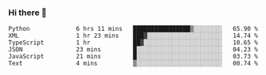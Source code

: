 ### Hi there 👋

<!--START_SECTION:waka-->

```text
Python             6 hrs 11 mins   ████████████████▒░░░░░░░░   65.90 %
XML                1 hr 23 mins    ███▓░░░░░░░░░░░░░░░░░░░░░   14.74 %
TypeScript         1 hr            ██▓░░░░░░░░░░░░░░░░░░░░░░   10.65 %
JSON               23 mins         █░░░░░░░░░░░░░░░░░░░░░░░░   04.23 %
JavaScript         21 mins         █░░░░░░░░░░░░░░░░░░░░░░░░   03.73 %
Text               4 mins          ▒░░░░░░░░░░░░░░░░░░░░░░░░   00.74 %
```

<!--END_SECTION:waka-->

<!--
**arlenxuzj/arlenxuzj** is a ✨ _special_ ✨ repository because its `README.md` (this file) appears on your GitHub profile.

Here are some ideas to get you started:

- 🔭 I’m currently working on ...
- 🌱 I’m currently learning ...
- 👯 I’m looking to collaborate on ...
- 🤔 I’m looking for help with ...
- 💬 Ask me about ...
- 📫 How to reach me: ...
- 😄 Pronouns: ...
- ⚡ Fun fact: ...
-->

